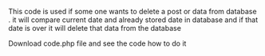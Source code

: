 This code is used if some one wants to delete a post or data from database . it will compare current date and already stored date in database and if that date is over it will delete that data from the database

Download code.php file and see the code how to do it
